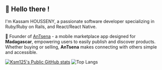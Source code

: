 ## 👋 Hello there !

I'm Kassam HOUSSENY, a passionate software developer specializing in Ruby/Ruby on Rails, and React/React Native.

🚀 Founder of [AnTsena](www.antsena.com) -  a mobile marketplace app designed for **Madagascar**, empowering users to easily publish and discover products. Whether buying or selling, **AnTsena** makes connecting with others simple and accessible.


[![Ksm125's Public GitHub stats](https://github-readme-stats.vercel.app/api?username=Ksm125&rank_icon=github&include_all_commits=true&hide=stars&theme=transparent&bg_color=00000000)](https://github.com/anuraghazra/github-readme-stats)
![Top Langs](https://github-readme-stats.vercel.app/api/top-langs/?username=Ksm125&layout=compact&theme=transparent&bg_color=00000000)

